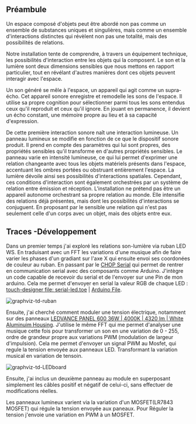 ## Préambule
Un espace composé d'objets peut être abordé non pas comme un ensemble de substances uniques et singulières, mais comme un ensemble d'interactions distinctes qui révèlent non pas une totalité, mais des possibilités de relations.

Notre installation tente de comprendre, à travers un équipement technique, les possibilités d'interaction entre les objets qui la composent. Le son et la lumière sont deux dimensions sensibles que nous mettons en rapport particulier, tout en révélant d'autres manières dont ces objets peuvent interagir avec l'espace.

Un son généré se mêle à l'espace, un appareil qui agit comme un supra-écho. Cet appareil sonore enregistre et remodelle les sons de l'espace. Il utilise sa propre cognition pour sélectionner parmi tous les sons entendus ceux qu'il reproduit et ceux qu'il ignore. En jouant en permanence, il devient un écho constant, une mémoire propre au lieu et à sa capacité d'expression.

De cette première interaction sonore naît une interaction lumineuse. Un panneau lumineux se modifie en fonction de ce que le dispositif sonore produit. Il prend en compte des paramètres qui lui sont propres, des propriétés sensibles qu'il transforme en d'autres propriétés sensibles. Le panneau varie en intensité lumineuse, ce qui lui permet d'exprimer une relation changeante avec tous les objets matériels présents dans l'espace, accentuant les ombres portées ou obstruant entièrement l'espace. La lumière dévoile ainsi ses possibilités d'interactions spatiales. Cependant, ces conditions d'interaction sont également orchestrées par un système de relation entre émission et réception. L'installation ne prétend pas être un appareil autonome orchestrant sa propre relation au monde. Elle intensifie des relations déjà présentes, mais dont les possibilités d'interactions se conjuguent. En proposant par le sensible une relation qui n'est pas seulement celle d'un corps avec un objet, mais des objets entre eux.


## Traces -Développement
Dans un premier temps j'ai exploré les relations son-lumière via ruban LED WS. En traduisant avec un FFT les variations d'une musique afin de faire varier les phases d'un gradiant sur l'axe X qui ensuite envoi ses coordonées de couleur au ruban. En passant par le [CHOP Serial](https://derivative.ca/UserGuide/Serial_CHOP) qui permet de rentrer en communication serial avec des composants comme Arduino. J'intègre un code capable de recevoir du serial et de l'envoyer sur une Pin de mon arduino.  Cela me permet d'envoyer en serial la valeur RGB de chaque LED : [touch-designer file: serial-led.toe](https://github.com/Nathan-rek/Light-opalin/tree/master/02_Prod/touchdesigner) | [Arduino File](https://github.com/Nathan-rek/Light-opalin/tree/master/02_Prod/arduino/neopixel). 

![graphviz-td-ruban](http://qamo9384.odns.fr/nathan-prost/static/img/light-opalin/graphviz-td-ruban.png)


Ensuite, j'ai cherché comment moduler une tension électrique, notamment sur des panneaux [LEDVANCE PANEL 600 36W | 4000K | 4320 lm | White Aluminuim Housing](https://benelux.ledvance.com/fr/professionnels/produits/luminaires/luminaires-professionnels/luminaires-panel/panel-ip54/panel-ip54-de-forte-puissance--600-x-600-mm-c8598?productId=137324). J'utilise le même FFT qui me permet d'analyser une musique cette fois pour transformer un son en une variation de 0 - 255, ordre de grandeur propre aux variations PWM (modulation de largeur d'impulsion). Cela me permet d'envoyer un signal PWM au Mosfet, qui regule la tension envoyée aux panneaux LED. Transformant la variation musical en variation de tensoin.
<br>

![graphviz-td-LEDboard](http://qamo9384.odns.fr/nathan-prost/static/img/light-opalin/graphviz-td-LEDboard.png)


Ensuite, j'ai inclus un deuxième panneau au module en superposant simplement les câbles positif et négatif de celui-ci, sans effectuer de modifications réelles.
<br>


Les panneaux lumineux varient via la variation d'un MOSFET(LR7843 MOSFET) qui régule la tension envoyée aux paneaux. Pour Réguler la tension j'envoie une variation en PWM à un MOSFET.


